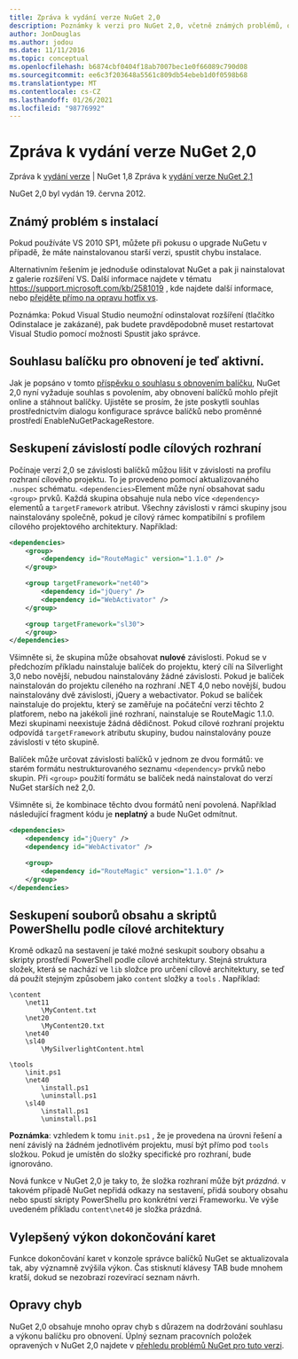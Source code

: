 ```yaml
---
title: Zpráva k vydání verze NuGet 2,0
description: Poznámky k verzi pro NuGet 2,0, včetně známých problémů, oprav chyb, přidaných funkcí a chcete odeslat obecnou.
author: JonDouglas
ms.author: jodou
ms.date: 11/11/2016
ms.topic: conceptual
ms.openlocfilehash: b6874cbf0404f18ab7007bec1e0f66089c790d08
ms.sourcegitcommit: ee6c3f203648a5561c809db54ebeb1d0f0598b68
ms.translationtype: MT
ms.contentlocale: cs-CZ
ms.lasthandoff: 01/26/2021
ms.locfileid: "98776992"
---
```

# <a name="nuget-20-release-notes"></a>Zpráva k vydání verze NuGet 2,0

Zpráva k [vydání verze](../release-notes/nuget-1.8.md)  |  NuGet 1,8 Zpráva k [vydání verze NuGet 2,1](../release-notes/nuget-2.1.md)

NuGet 2,0 byl vydán 19. června 2012.

## <a name="known-installation-issue"></a>Známý problém s instalací
Pokud používáte VS 2010 SP1, můžete při pokusu o upgrade NuGetu v případě, že máte nainstalovanou starší verzi, spustit chybu instalace.

Alternativním řešením je jednoduše odinstalovat NuGet a pak ji nainstalovat z galerie rozšíření VS.  Další informace najdete v tématu <https://support.microsoft.com/kb/2581019> , kde najdete další informace, nebo [přejděte přímo na opravu hotfix vs](http://bit.ly/vsixcertfix).

Poznámka: Pokud Visual Studio neumožní odinstalovat rozšíření (tlačítko Odinstalace je zakázané), pak budete pravděpodobně muset restartovat Visual Studio pomocí možnosti Spustit jako správce.

## <a name="package-restore-consent-is-now-active"></a>Souhlasu balíčku pro obnovení je teď aktivní.

Jak je popsáno v tomto [příspěvku o souhlasu s obnovením balíčku](http://blog.nuget.org/20120518/package-restore-and-consent.html), NuGet 2,0 nyní vyžaduje souhlas s povolením, aby obnovení balíčků mohlo přejít online a stáhnout balíčky. Ujistěte se prosím, že jste poskytli souhlas prostřednictvím dialogu konfigurace správce balíčků nebo proměnné prostředí EnableNuGetPackageRestore.

## <a name="group-dependencies-by-target-frameworks"></a>Seskupení závislostí podle cílových rozhraní

Počínaje verzí 2,0 se závislosti balíčků můžou lišit v závislosti na profilu rozhraní cílového projektu. To je provedeno pomocí aktualizovaného `.nuspec` schématu. `<dependencies>`Element může nyní obsahovat sadu `<group>` prvků. Každá skupina obsahuje nula nebo více `<dependency>` elementů a `targetFramework` atribut. Všechny závislosti v rámci skupiny jsou nainstalovány společně, pokud je cílový rámec kompatibilní s profilem cílového projektového architektury. Například:

```xml
<dependencies>
    <group>
        <dependency id="RouteMagic" version="1.1.0" />
    </group>

    <group targetFramework="net40">
        <dependency id="jQuery" />
        <dependency id="WebActivator" />
    </group>

    <group targetFramework="sl30">
    </group>
</dependencies>
```

Všimněte si, že skupina může obsahovat **nulové** závislosti. Pokud se v předchozím příkladu nainstaluje balíček do projektu, který cílí na Silverlight 3,0 nebo novější, nebudou nainstalovány žádné závislosti. Pokud je balíček nainstalován do projektu cíleného na rozhraní .NET 4,0 nebo novější, budou nainstalovány dvě závislosti, jQuery a webactivator.  Pokud se balíček nainstaluje do projektu, který se zaměřuje na počáteční verzi těchto 2 platforem, nebo na jakékoli jiné rozhraní, nainstaluje se RouteMagic 1.1.0. Mezi skupinami neexistuje žádná dědičnost. Pokud cílové rozhraní projektu odpovídá `targetFramework` atributu skupiny, budou nainstalovány pouze závislosti v této skupině.

Balíček může určovat závislosti balíčků v jednom ze dvou formátů: ve starém formátu nestrukturovaného seznamu `<dependency>` prvků nebo skupin. Při `<group>` použití formátu se balíček nedá nainstalovat do verzí NuGet starších než 2,0.

Všimněte si, že kombinace těchto dvou formátů není povolená. Například následující fragment kódu je **neplatný** a bude NuGet odmítnut.

```xml
<dependencies>
    <dependency id="jQuery" />
    <dependency id="WebActivator" />

    <group>
        <dependency id="RouteMagic" version="1.1.0" />
    </group>
</dependencies>
```

## <a name="grouping-content-files-and-powershell-scripts-by-target-framework"></a>Seskupení souborů obsahu a skriptů PowerShellu podle cílové architektury

Kromě odkazů na sestavení je také možné seskupit soubory obsahu a skripty prostředí PowerShell podle cílové architektury. Stejná struktura složek, která se nachází ve `lib` složce pro určení cílové architektury, se teď dá použít stejným způsobem jako `content` složky a `tools` . Například:

```
\content
    \net11
        \MyContent.txt
    \net20
        \MyContent20.txt
    \net40
    \sl40
        \MySilverlightContent.html

\tools
    \init.ps1
    \net40
        \install.ps1
        \uninstall.ps1
    \sl40
        \install.ps1
        \uninstall.ps1
```

**Poznámka**: vzhledem k tomu `init.ps1` , že je provedena na úrovni řešení a není závislý na žádném jednotlivém projektu, musí být přímo pod `tools` složkou. Pokud je umístěn do složky specifické pro rozhraní, bude ignorováno.

Nová funkce v NuGet 2,0 je taky to, že složka rozhraní může být *prázdná*. v takovém případě NuGet nepřidá odkazy na sestavení, přidá soubory obsahu nebo spustí skripty PowerShellu pro konkrétní verzi Frameworku. Ve výše uvedeném příkladu `content\net40` je složka prázdná.

## <a name="improved-tab-completion-performance"></a>Vylepšený výkon dokončování karet
Funkce dokončování karet v konzole správce balíčků NuGet se aktualizovala tak, aby významně zvýšila výkon. Čas stisknutí klávesy TAB bude mnohem kratší, dokud se nezobrazí rozevírací seznam návrh.

## <a name="bug-fixes"></a>Opravy chyb
NuGet 2,0 obsahuje mnoho oprav chyb s důrazem na dodržování souhlasu a výkonu balíčku pro obnovení.
Úplný seznam pracovních položek opravených v NuGet 2,0 najdete v [přehledu problémů NuGet pro tuto verzi](http://nuget.codeplex.com/workitem/list/advanced?keyword=&status=Closed&type=All&priority=All&release=NuGet%202.0&assignedTo=All&component=All&sortField=Votes&sortDirection=Descending&page=0).
